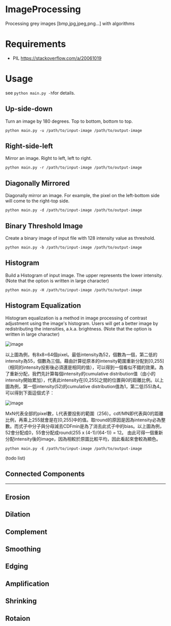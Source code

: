 # ImageProcessing
Processing grey images [bmp,jpg,jpeg,png...] with algorithms

# Requirements
- PIL  https://stackoverflow.com/a/20061019

# Usage
see ```python main.py -h```for details.

## Up-side-down
Turn an image by 180 degrees.  Top to bottom, bottom to top.
```
python main.py -u /path/to/input-image /path/to/output-image
```

## Right-side-left
Mirror an image. Right to left, left to right.
```
python main.py -r /path/to/input-image /path/to/output-image
```

## Diagonally Mirrored 
Diagonally mirror an image. For example, the pixel on the left-bottom side will come to the right-top side.
```
python main.py -d /path/to/input-image /path/to/output-image
```
## Binary Threshold Image
Create a binary image of input file with 128 intensity value as threshold.
```
python main.py -b /path/to/input-image /path/to/output-image
```
## Histogram
Build a Histogram of input image.  The upper represents the lower intensity.
(Note that the option is written in large character)
```
python main.py -H /path/to/input-image /path/to/output-image
```
## Histogram Equalization
Histogram equalization is a method in image processing of contrast adjustment using the image's histogram.
Users will get a better image by redistributing the intensities, a.k.a. brightness.
(Note that the option is written in large character)

![image](https://upload.wikimedia.org/wikipedia/commons/thumb/6/61/JPEG_example_subimage.svg/400px-JPEG_example_subimage.svg.png)

以上圖為例，有8x8=64個pixel。最低intensity為52，個數為一個，第二低的intensity為55，個數為三個。藉由計算從原本的intensity範圍重新分配到[0,255]（相同的intensity投影後必須還是相同的值），可以得到一個看似不錯的效果。為了重新分配，我們先計算每個intensity的cumulative distribution值（由小的intensity開始累加），代表此intensity在[0,255]之間的位置與0的距離比例。以上圖為例，第一低intensity(52)的cumulative distribution值為1，第二低(55)為4。
可以得到下面這個式子：

![image](https://wikimedia.org/api/rest_v1/media/math/render/svg/49e7d6c2a0e08b6c363dc7df0c4acd6629d8e150)

MxN代表全部的pixel數，L代表要投影的範圍（256）。cdf/MN即代表與0的距離比例，再乘上255就會是在[0,255]中的值。取round的原因是因為intensity必為整數。而式子中分子與分母減去CDFmin是為了消去此式子中的bias。以上圖為例，52會分配成0，55會分配成round(255 x (4-1)/(64-1)) = 12。
由此可得一個重新分配intensity後的image，因為相較於原圖比較平均，因此看起來會較為顯色。
```
python main.py -E /path/to/input-image /path/to/output-image
```
(todo list)
## Connected Components

-----------------------
## Erosion

## Dilation

## Complement

## Smoothing

## Edging

## Amplification

## Shrinking

## Rotaion

